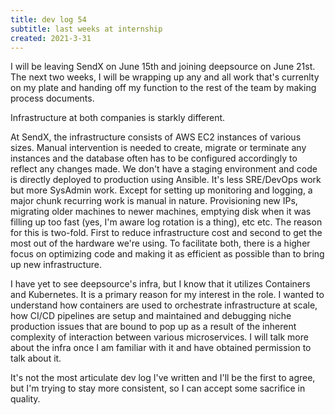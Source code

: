 ```yaml
---
title: dev log 54
subtitle: last weeks at internship
created: 2021-3-31
---
```


I will be leaving SendX on June 15th and joining deepsource on June 21st. The next two weeks, I will be wrapping up any and all work that's currenlty on my plate and handing off my function to the rest of the team by making process documents.

Infrastructure at both companies is starkly different.

At SendX, the infrastructure consists of AWS EC2 instances of various sizes. Manual intervention is needed to create, migrate or terminate any instances and the database often has to be configured accordingly to reflect any changes made. We don't have a staging environment and code is directly deployed to production using Ansible. It's less SRE/DevOps work but more SysAdmin work. Except for setting up monitoring and logging, a major chunk recurring work is manual in nature. Provisioning new IPs, migrating older machines to newer machines, emptying disk when it was filling up too fast (yes, I'm aware log rotation is a thing), etc etc. The reason for this is two-fold. First to reduce infrastructure cost and second to get the most out of the hardware we're using. To facilitate both, there is a higher focus on optimizing code and making it as efficient as possible than to bring up new infrastructure.

I have yet to see deepsource's infra, but I know that it utilizes Containers and Kubernetes. It is a primary reason for my interest in the role. I wanted to understand how containers are used to orchestrate infrastructure at scale, how CI/CD pipelines are setup and maintained and debugging niche production issues that are bound to pop up as a result of the inherent complexity of interaction between various microservices. I will talk more about the infra once I am familiar with it and have obtained permission to talk about it.

It's not the most articulate dev log I've written and I'll be the first to agree, but I'm trying to stay more consistent, so I can accept some sacrifice in quality.
